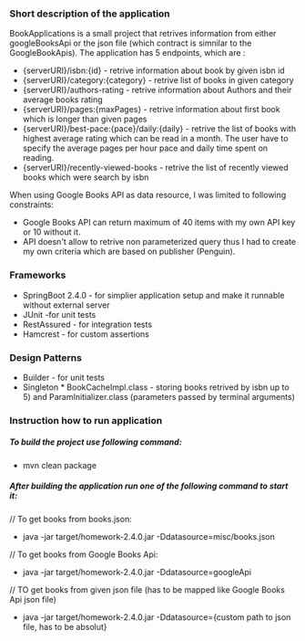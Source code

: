 ### Short description of the application

BookApplications is a small project that retrives information from either googleBooksApi or the json file (which contract is simnilar to the GoogleBookApis). The application has 5 endpoints, which are :

* {serverURI}/isbn:{id} - retrive information about book by given isbn id
* {serverURI}/category:{category} - retrive list of books in given category
* {serverURI}/authors-rating - retrive information about Authors and their average books rating 
* {serverURI}/pages:{maxPages} - retrive information about first book which is longer than given pages
* {serverURI}/best-pace:{pace}/daily:{daily} - retrive the list of books with highest average rating which can be read in a month. The user have to specify the average pages per hour pace and daily time spent on reading.
* {serverURI}/recently-viewed-books - retrive the list of recently viewed books which were search by isbn

When using Google Books API as data resource, I was limited to following constraints:
* Google Books API can return maximum of 40 items with my own API key or 10 without it.
* API doesn't allow to retrive non parameterized query thus I had to create my own criteria which are based on publisher (Penguin).

### Frameworks

* SpringBoot 2.4.0 - for simplier application setup and make it runnable without external server
* JUnit -for unit tests
* RestAssured - for integration tests
* Hamcrest - for custom assertions

### Design Patterns

* Builder - for unit tests
* Singleton * BookCacheImpl.class - storing books retrived by isbn up to 5) and ParamInitializer.class (parameters passed by terminal arguments)

### Instruction how to run application

##### To build the project use following command:
* mvn clean package

##### After building the application run one of the following command to start it:

// To get books from books.json:  
* java -jar target/homework-2.4.0.jar -Ddatasource=misc/books.json

// To get books from Google Books Api:  
* java -jar target/homework-2.4.0.jar -Ddatasource=googleApi

// TO get books from given json file (has to be mapped like Google Books Api json file)
* java -jar target/homework-2.4.0.jar -Ddatasource={custom path to json file, has to be absolut}
